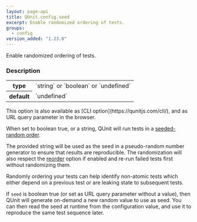 ```yaml
---
layout: page-api
title: QUnit.config.seed
excerpt: Enable randomized ordering of tests.
groups:
  - config
version_added: "1.23.0"
---
```


Enable randomized ordering of tests.

### Description

<table>
<tr>
  <th>type</th>
  <td markdown="span">`string` or `boolean` or `undefined`</td>
</tr>
<tr>
  <th>default</th>
  <td markdown="span">`undefined`</td>
</tr>
</table>

<p class="note" markdown="1">This option is also available as [CLI option](https://qunitjs.com/cli/), and as URL query parameter in the browser.</p>

When set to boolean true, or a string, QUnit will run tests in a [seeded-random order](https://en.wikipedia.org/wiki/Random_seed).

The provided string will be used as the seed in a pseudo-random number generator to ensure that results are reproducible. The randomization will also respect the [reorder](./reorder.md) option if enabled and re-run failed tests first without randomizing them.

Randomly ordering your tests can help identify non-atomic tests which either depend on a previous test or are leaking state to subsequent tests.

If `seed` is boolean true (or set as URL query parameter without a value), then QUnit will generate on-demand a new random value to use as seed. You can then read the seed at runtime from the configuration value, and use it to reproduce the same test sequence later.
